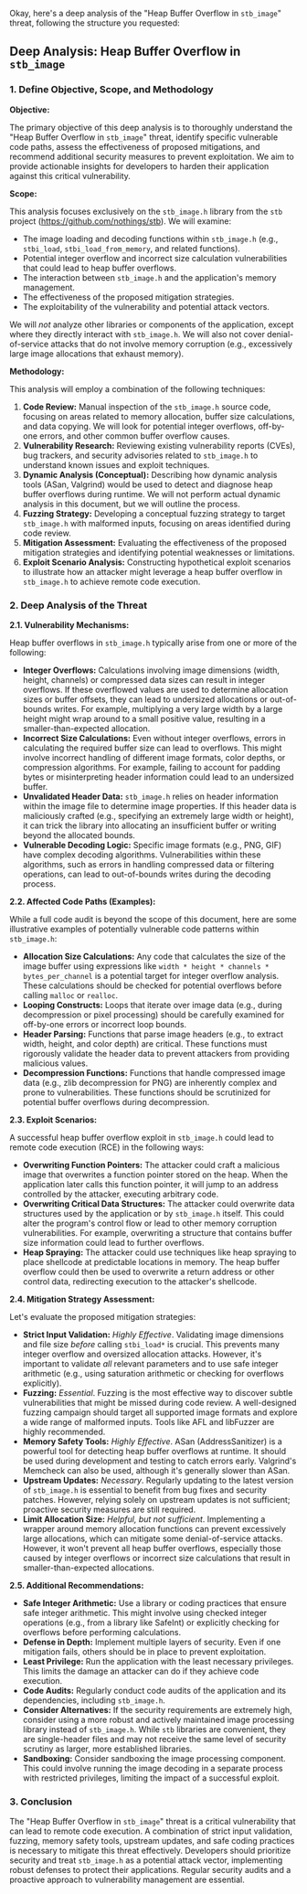 Okay, here's a deep analysis of the "Heap Buffer Overflow in `stb_image`" threat, following the structure you requested:

## Deep Analysis: Heap Buffer Overflow in `stb_image`

### 1. Define Objective, Scope, and Methodology

**Objective:**

The primary objective of this deep analysis is to thoroughly understand the "Heap Buffer Overflow in `stb_image`" threat, identify specific vulnerable code paths, assess the effectiveness of proposed mitigations, and recommend additional security measures to prevent exploitation.  We aim to provide actionable insights for developers to harden their application against this critical vulnerability.

**Scope:**

This analysis focuses exclusively on the `stb_image.h` library from the `stb` project (https://github.com/nothings/stb).  We will examine:

*   The image loading and decoding functions within `stb_image.h` (e.g., `stbi_load`, `stbi_load_from_memory`, and related functions).
*   Potential integer overflow and incorrect size calculation vulnerabilities that could lead to heap buffer overflows.
*   The interaction between `stb_image.h` and the application's memory management.
*   The effectiveness of the proposed mitigation strategies.
*   The exploitability of the vulnerability and potential attack vectors.

We will *not* analyze other libraries or components of the application, except where they directly interact with `stb_image.h`.  We will also not cover denial-of-service attacks that do not involve memory corruption (e.g., excessively large image allocations that exhaust memory).

**Methodology:**

This analysis will employ a combination of the following techniques:

1.  **Code Review:**  Manual inspection of the `stb_image.h` source code, focusing on areas related to memory allocation, buffer size calculations, and data copying.  We will look for potential integer overflows, off-by-one errors, and other common buffer overflow causes.
2.  **Vulnerability Research:**  Reviewing existing vulnerability reports (CVEs), bug trackers, and security advisories related to `stb_image.h` to understand known issues and exploit techniques.
3.  **Dynamic Analysis (Conceptual):**  Describing how dynamic analysis tools (ASan, Valgrind) would be used to detect and diagnose heap buffer overflows during runtime.  We will not perform actual dynamic analysis in this document, but we will outline the process.
4.  **Fuzzing Strategy:**  Developing a conceptual fuzzing strategy to target `stb_image.h` with malformed inputs, focusing on areas identified during code review.
5.  **Mitigation Assessment:**  Evaluating the effectiveness of the proposed mitigation strategies and identifying potential weaknesses or limitations.
6.  **Exploit Scenario Analysis:**  Constructing hypothetical exploit scenarios to illustrate how an attacker might leverage a heap buffer overflow in `stb_image.h` to achieve remote code execution.

### 2. Deep Analysis of the Threat

**2.1. Vulnerability Mechanisms:**

Heap buffer overflows in `stb_image.h` typically arise from one or more of the following:

*   **Integer Overflows:**  Calculations involving image dimensions (width, height, channels) or compressed data sizes can result in integer overflows.  If these overflowed values are used to determine allocation sizes or buffer offsets, they can lead to undersized allocations or out-of-bounds writes.  For example, multiplying a very large width by a large height might wrap around to a small positive value, resulting in a smaller-than-expected allocation.
*   **Incorrect Size Calculations:**  Even without integer overflows, errors in calculating the required buffer size can lead to overflows.  This might involve incorrect handling of different image formats, color depths, or compression algorithms.  For example, failing to account for padding bytes or misinterpreting header information could lead to an undersized buffer.
*   **Unvalidated Header Data:**  `stb_image.h` relies on header information within the image file to determine image properties.  If this header data is maliciously crafted (e.g., specifying an extremely large width or height), it can trick the library into allocating an insufficient buffer or writing beyond the allocated bounds.
*   **Vulnerable Decoding Logic:** Specific image formats (e.g., PNG, GIF) have complex decoding algorithms.  Vulnerabilities within these algorithms, such as errors in handling compressed data or filtering operations, can lead to out-of-bounds writes during the decoding process.

**2.2. Affected Code Paths (Examples):**

While a full code audit is beyond the scope of this document, here are some illustrative examples of potentially vulnerable code patterns within `stb_image.h`:

*   **Allocation Size Calculations:**  Any code that calculates the size of the image buffer using expressions like `width * height * channels * bytes_per_channel` is a potential target for integer overflow analysis.  These calculations should be checked for potential overflows before calling `malloc` or `realloc`.
*   **Looping Constructs:**  Loops that iterate over image data (e.g., during decompression or pixel processing) should be carefully examined for off-by-one errors or incorrect loop bounds.
*   **Header Parsing:**  Functions that parse image headers (e.g., to extract width, height, and color depth) are critical.  These functions must rigorously validate the header data to prevent attackers from providing malicious values.
*   **Decompression Functions:**  Functions that handle compressed image data (e.g., zlib decompression for PNG) are inherently complex and prone to vulnerabilities.  These functions should be scrutinized for potential buffer overflows during decompression.

**2.3. Exploit Scenarios:**

A successful heap buffer overflow exploit in `stb_image.h` could lead to remote code execution (RCE) in the following ways:

*   **Overwriting Function Pointers:**  The attacker could craft a malicious image that overwrites a function pointer stored on the heap.  When the application later calls this function pointer, it will jump to an address controlled by the attacker, executing arbitrary code.
*   **Overwriting Critical Data Structures:**  The attacker could overwrite data structures used by the application or by `stb_image.h` itself.  This could alter the program's control flow or lead to other memory corruption vulnerabilities.  For example, overwriting a structure that contains buffer size information could lead to further overflows.
*   **Heap Spraying:**  The attacker could use techniques like heap spraying to place shellcode at predictable locations in memory.  The heap buffer overflow could then be used to overwrite a return address or other control data, redirecting execution to the attacker's shellcode.

**2.4. Mitigation Strategy Assessment:**

Let's evaluate the proposed mitigation strategies:

*   **Strict Input Validation:**  *Highly Effective*.  Validating image dimensions and file size *before* calling `stbi_load*` is crucial.  This prevents many integer overflow and oversized allocation attacks.  However, it's important to validate *all* relevant parameters and to use safe integer arithmetic (e.g., using saturation arithmetic or checking for overflows explicitly).
*   **Fuzzing:**  *Essential*.  Fuzzing is the most effective way to discover subtle vulnerabilities that might be missed during code review.  A well-designed fuzzing campaign should target all supported image formats and explore a wide range of malformed inputs.  Tools like AFL and libFuzzer are highly recommended.
*   **Memory Safety Tools:**  *Highly Effective*.  ASan (AddressSanitizer) is a powerful tool for detecting heap buffer overflows at runtime.  It should be used during development and testing to catch errors early.  Valgrind's Memcheck can also be used, although it's generally slower than ASan.
*   **Upstream Updates:**  *Necessary*.  Regularly updating to the latest version of `stb_image.h` is essential to benefit from bug fixes and security patches.  However, relying solely on upstream updates is not sufficient; proactive security measures are still required.
*   **Limit Allocation Size:**  *Helpful, but not sufficient*.  Implementing a wrapper around memory allocation functions can prevent excessively large allocations, which can mitigate some denial-of-service attacks.  However, it won't prevent all heap buffer overflows, especially those caused by integer overflows or incorrect size calculations that result in smaller-than-expected allocations.

**2.5. Additional Recommendations:**

*   **Safe Integer Arithmetic:** Use a library or coding practices that ensure safe integer arithmetic.  This might involve using checked integer operations (e.g., from a library like SafeInt) or explicitly checking for overflows before performing calculations.
*   **Defense in Depth:**  Implement multiple layers of security.  Even if one mitigation fails, others should be in place to prevent exploitation.
*   **Least Privilege:**  Run the application with the least necessary privileges.  This limits the damage an attacker can do if they achieve code execution.
*   **Code Audits:**  Regularly conduct code audits of the application and its dependencies, including `stb_image.h`.
*   **Consider Alternatives:** If the security requirements are extremely high, consider using a more robust and actively maintained image processing library instead of `stb_image.h`. While `stb` libraries are convenient, they are single-header files and may not receive the same level of security scrutiny as larger, more established libraries.
* **Sandboxing:** Consider sandboxing the image processing component. This could involve running the image decoding in a separate process with restricted privileges, limiting the impact of a successful exploit.

### 3. Conclusion

The "Heap Buffer Overflow in `stb_image`" threat is a critical vulnerability that can lead to remote code execution.  A combination of strict input validation, fuzzing, memory safety tools, upstream updates, and safe coding practices is necessary to mitigate this threat effectively.  Developers should prioritize security and treat `stb_image.h` as a potential attack vector, implementing robust defenses to protect their applications.  Regular security audits and a proactive approach to vulnerability management are essential.